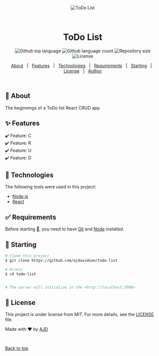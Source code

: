 <div align="center" id="top"> 
  <img src="./.github/app.gif" alt="ToDo List" />

  &#xa0;

  <!-- <a href="https://todolist.netlify.app">Demo</a> -->
</div>

<h1 align="center">ToDo List</h1>

<p align="center">
  <img alt="Github top language" src="https://img.shields.io/github/languages/top/ajdavidson/todo-list?color=56BEB8">

  <img alt="Github language count" src="https://img.shields.io/github/languages/count/ajdavidson/todo-list?color=56BEB8">

  <img alt="Repository size" src="https://img.shields.io/github/repo-size/ajdavidson/todo-list?color=56BEB8">

  <img alt="License" src="https://img.shields.io/github/license/ajdavidson/todo-list?color=56BEB8">

  <!-- <img alt="Github issues" src="https://img.shields.io/github/issues/ajdavidson/todo-list?color=56BEB8" /> -->

  <!-- <img alt="Github forks" src="https://img.shields.io/github/forks/ajdavidson/todo-list?color=56BEB8" /> -->

  <!-- <img alt="Github stars" src="https://img.shields.io/github/stars/ajdavidson/todo-list?color=56BEB8" /> -->
</p>

<!-- Status -->

<!-- <h4 align="center"> 
	🚧  ToDo List 🚀 Under construction...  🚧
</h4> 

<hr> -->

<p align="center">
  <a href="#dart-about">About</a> &#xa0; | &#xa0; 
  <a href="#sparkles-features">Features</a> &#xa0; | &#xa0;
  <a href="#rocket-technologies">Technologies</a> &#xa0; | &#xa0;
  <a href="#white_check_mark-requirements">Requirements</a> &#xa0; | &#xa0;
  <a href="#checkered_flag-starting">Starting</a> &#xa0; | &#xa0;
  <a href="#memo-license">License</a> &#xa0; | &#xa0;
  <a href="https://github.com/ajdavidson" target="_blank">Author</a>
</p>

<br>

## :dart: About ##

The beginnings of a ToDo list React CRUD app

## :sparkles: Features ##

:heavy_check_mark: Feature: C\
:heavy_check_mark: Feature: R\
:heavy_check_mark: Feature: U\
:heavy_check_mark: Feature: D

## :rocket: Technologies ##

The following tools were used in this project:

- [Node.js](https://nodejs.org/en/)
- [React](https://pt-br.reactjs.org/)


## :white_check_mark: Requirements ##

Before starting :checkered_flag:, you need to have [Git](https://git-scm.com) and [Node](https://nodejs.org/en/) installed.

## :checkered_flag: Starting ##

```bash
# Clone this project
$ git clone https://github.com/ajdavidson/todo-list

# Access
$ cd todo-list


# The server will initialize in the <http://localhost:3000>
```

## :memo: License ##

This project is under license from MIT. For more details, see the [LICENSE](LICENSE.md) file.


Made with :heart: by <a href="https://github.com/ajdavidson" target="_blank">AJD</a>

&#xa0;

<a href="#top">Back to top</a>
